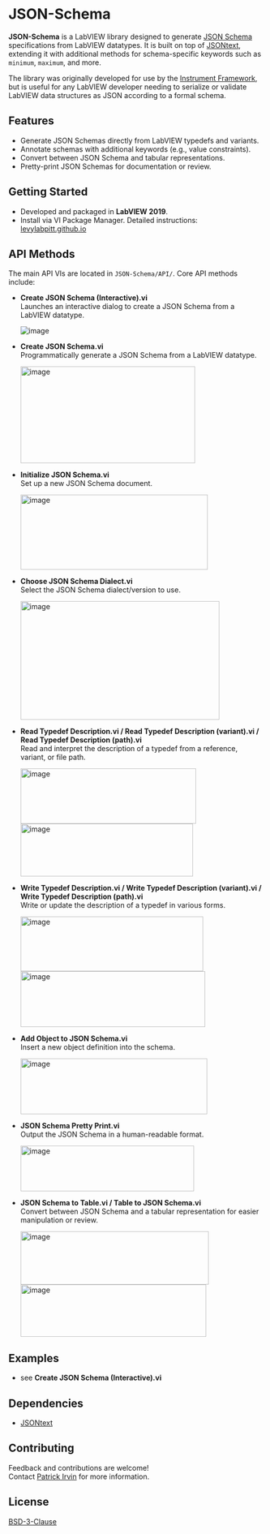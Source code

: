 # JSON-Schema

**JSON-Schema** is a LabVIEW library designed to generate [JSON Schema](https://json-schema.org/) specifications from LabVIEW datatypes. It is built on top of [JSONtext](https://lavag.org/files/file/294-jsontext/), extending it with additional methods for schema-specific keywords such as `minimum`, `maximum`, and more.

The library was originally developed for use by the [Instrument Framework](https://github.com/levylabpitt/Instrument-Framework), but is useful for any LabVIEW developer needing to serialize or validate LabVIEW data structures as JSON according to a formal schema.

## Features

- Generate JSON Schemas directly from LabVIEW typedefs and variants.
- Annotate schemas with additional keywords (e.g., value constraints).
- Convert between JSON Schema and tabular representations.
- Pretty-print JSON Schemas for documentation or review.

## Getting Started

- Developed and packaged in **LabVIEW 2019**.
- Install via VI Package Manager. Detailed instructions: [levylabpitt.github.io](https://levylabpitt.github.io/)

## API Methods

The main API VIs are located in `JSON-Schema/API/`. Core API methods include:

- **Create JSON Schema (Interactive).vi**  
  Launches an interactive dialog to create a JSON Schema from a LabVIEW datatype.

  ![image](https://github.com/user-attachments/assets/f38563a9-28d9-40d6-aa7c-93240cf3ca31)

- **Create JSON Schema.vi**  
  Programmatically generate a JSON Schema from a LabVIEW datatype.

  <img width="344" height="191" alt="image" src="https://github.com/user-attachments/assets/d2cbb44b-3f76-4aec-9e53-70c897e961b0" />

- **Initialize JSON Schema.vi**  
  Set up a new JSON Schema document.

  <img width="369" height="148" alt="image" src="https://github.com/user-attachments/assets/3064238e-0e06-48be-a27b-5c37acdc6419" />

- **Choose JSON Schema Dialect.vi**  
  Select the JSON Schema dialect/version to use.

  <img width="392" height="234" alt="image" src="https://github.com/user-attachments/assets/4fa4cf12-5bd1-4c48-8619-efba1a5168a0" />

- **Read Typedef Description.vi / Read Typedef Description (variant).vi / Read Typedef Description (path).vi**  
  Read and interpret the description of a typedef from a reference, variant, or file path.
  
  <img width="346" height="109" alt="image" src="https://github.com/user-attachments/assets/51bcc2b4-311d-4319-aa60-d7005528acae" />
  <img width="340" height="104" alt="image" src="https://github.com/user-attachments/assets/04d6de29-a505-4fa2-9051-b2128467f29d" />

- **Write Typedef Description.vi / Write Typedef Description (variant).vi / Write Typedef Description (path).vi**  
  Write or update the description of a typedef in various forms.

  <img width="360" height="108" alt="image" src="https://github.com/user-attachments/assets/52202aca-2fd7-4246-910b-5276c0a34d15" />
  <img width="364" height="110" alt="image" src="https://github.com/user-attachments/assets/f3cd51a1-ce5c-40ab-8c61-e4f3a32fc19e" />

- **Add Object to JSON Schema.vi**  
  Insert a new object definition into the schema.

  <img width="368" height="110" alt="image" src="https://github.com/user-attachments/assets/1fdb95cd-f1c2-4e6c-9aa2-24f52f778995" />

- **JSON Schema Pretty Print.vi**  
  Output the JSON Schema in a human-readable format.

  <img width="342" height="90" alt="image" src="https://github.com/user-attachments/assets/878de7f7-7ee8-4194-8844-d6f03b7c1506" />

- **JSON Schema to Table.vi / Table to JSON Schema.vi**  
  Convert between JSON Schema and a tabular representation for easier manipulation or review.
  
  <img width="371" height="105" alt="image" src="https://github.com/user-attachments/assets/e4a0db23-a4cb-4cc7-8dba-f0eb648a8a72" />
  <img width="366" height="103" alt="image" src="https://github.com/user-attachments/assets/ab939ef1-c54f-48e3-8417-58078f46ac62" />

## Examples
- see **Create JSON Schema (Interactive).vi**  

## Dependencies

- [JSONtext](https://lavag.org/files/file/294-jsontext/)

## Contributing

Feedback and contributions are welcome!  
Contact [Patrick Irvin](https://github.com/ciozi137) for more information.

## License

[BSD-3-Clause](https://opensource.org/licenses/BSD-3-Clause)
